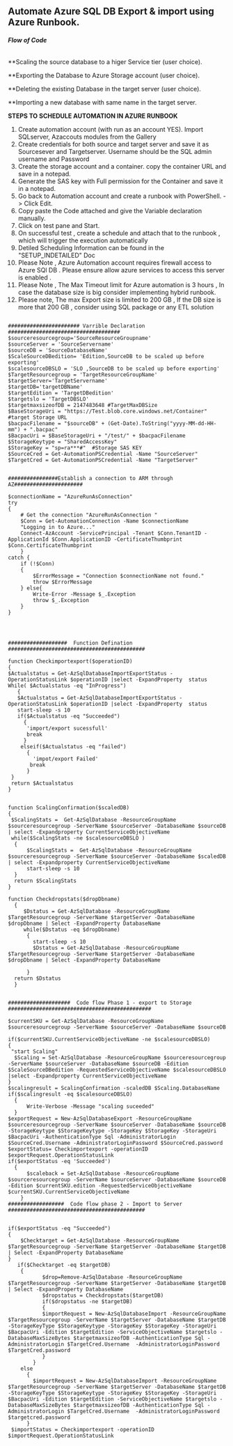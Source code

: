 ## Automate Azure SQL DB Export & import using Azure Runbook.
###### *****Flow of Code*****

**Scaling the source database to a higer Service tier (user choice).
 
**Exporting the Database to Azure Storage account (user choice).
 
**Deleting the existing Database in the target server (user choice).

**Importing a new database with same name in the target server.
 
**STEPS TO SCHEDULE AUTOMATION IN AZURE RUNBOOK** 
 
 1) Create automation account (with run as an account YES). Import SQLserver, Azaccouts modules from the Gallery
 2) Create credentials for both source and target server and save it as Sourcesever and Targetserver. Username should be the SQL admin username and Password 
 3) Create the storage account and a container. copy the container URL and save in a notepad.
 4) Generate the SAS key with Full permission for the Container and save it in a notepad.  
 5) Go back to Automation account and create a runbook with PowerShell. -> Click Edit.
 6) Copy paste the Code attached and give the Variable declaration manually. 
 7) Click on test pane and Start. 
 8) On successful test , create a schedule and attach that to the runbook , which will trigger the execution automatically 
 9) Detiled Scheduling Information can be found in the "SETUP_INDETAILED" Doc
 10) Please Note , Azure Automation account requires firewall access to Azure SQl DB . Please ensure allow azure services to access this server is enabled .
 11) Please Note , The Max Timeout limit for Azure automation is 3 hours , In case the database size is big consider implementing hybrid runbook.
 12) Please note, The max Export size is limited to 200 GB , If the DB size is more that 200 GB , consider using SQL package or any ETL solution 

```

####################### Varrible Declaration ####################################
$sourceresourcegroup='SourceResourceGroupname'
$sourceServer = 'SourceServername'
$sourceDB = 'SourceDatabaseName' 
$ScaleSourceDBedition= 'Edition,SourceDB to be scaled up before exporting'
$scalesourceDBSLO = 'SLO ,SourceDB to be scaled up before exporting'
$TargetResourcegroup = 'TargetResourceGroupName'
$targetServer='TargetServername'
$targetDB='targetDBName'
$targetEdition = 'TargetDBedition'
$targetslo = 'TargetDBSLO'
$targetmaxsizeofDB = 2147483648 #TargetMaxDBSize
$BaseStorageUri = "https://Test.blob.core.windows.net/Container" #target Storage URL
$bacpacFilename = "$sourceDB" + (Get-Date).ToString("yyyy-MM-dd-HH-mm") + ".bacpac"
$BacpacUri = $BaseStorageUri + "/test/" + $bacpacFilename
$StorageKeytype = "SharedAccessKey"
$StorageKey = "sp=ra***#"  #Storage SAS KEY
$SourceCred = Get-AutomationPSCredential -Name "SourceServer"
$TargetCred = Get-AutomationPSCredential -Name "TargetServer"


################Establish a connection to ARM through AZ######################

$connectionName = "AzureRunAsConnection"
try
{
    # Get the connection "AzureRunAsConnection "
    $Conn = Get-AutomationConnection -Name $connectionName   
    "Logging in to Azure..."
    Connect-AzAccount -ServicePrincipal -Tenant $Conn.TenantID -ApplicationId $Conn.ApplicationID -CertificateThumbprint $Conn.CertificateThumbprint
    }
catch {
    if (!$Conn)
    {
        $ErrorMessage = "Connection $connectionName not found."
        throw $ErrorMessage
    } else{
        Write-Error -Message $_.Exception
        throw $_.Exception
    }
}




###################  Function Defination  ############################################

function Checkimportexport($operationID)
{
$Actualstatus = Get-AzSqlDatabaseImportExportStatus -OperationStatusLink $operationID |select -ExpandProperty  status
While( $Actualstatus -eq "InProgress")
   {
   $Actualstatus = Get-AzSqlDatabaseImportExportStatus -OperationStatusLink $operationID |select -ExpandProperty  status
   start-sleep -s 10
   if($Actualstatus -eq "Succeeded")
     {
      'import/export sucessfull'
      break
     }
    elseif($Actualstatus -eq "failed")
      {
        'impot/export Failed'
       break
      }
 }
 return $Actualstatus
}


function ScalingConfirmation($scaledDB)
{
 $ScalingStats =  Get-AzSqlDatabase -ResourceGroupName $sourceresourcegroup -ServerName $sourceServer -DatabaseName $sourceDB | select -Expandproperty CurrentServiceObjectiveName
 while($ScalingStats -ne $scalesourceDBSLO )
  {
      $ScalingStats =  Get-AzSqlDatabase -ResourceGroupName $sourceresourcegroup -ServerName $sourceServer -DatabaseName $scaledDB | select -Expandproperty CurrentServiceObjectiveName
      start-sleep -s 10
  }
  return $ScalingStats
}

function Checkdropstats($dropDbname)
  {
     $Dstatus = Get-AzSqlDatabase -ResourceGroupName $TargetResourcegroup -ServerName $targetServer -DatabaseName $dropDbname | Select -ExpandProperty DatabaseName
     while($Dstatus -eq $dropDbname)
      {
        start-sleep -s 10
        $Dstatus = Get-AzSqlDatabase -ResourceGroupName $TargetResourcegroup -ServerName $targetServer -DatabaseName $dropDbname | Select -ExpandProperty DatabaseName

      }
  return $Dstatus
  }


####################  Code flow Phase 1 - export to Storage  ##############################################

$currentSKU = Get-AzSqlDatabase -ResourceGroupName $sourceresourcegroup -ServerName $sourceServer -DatabaseName $sourceDB 

if($currentSKU.CurrentServiceObjectiveName -ne $scalesourceDBSLO)
{
 "start Scaling"
  $Scaling = Set-AzSqlDatabase -ResourceGroupName $sourceresourcegroup -ServerName $sourceServer -DatabaseName $sourceDB -Edition $ScaleSourceDBedition -RequestedServiceObjectiveName $scalesourceDBSLO |select -Expandproperty CurrentServiceObjectiveName
}
$scalingresult = ScalingConfirmation -scaledDB $Scaling.DatabaseName
if($scalingresult -eq $scalesourceDBSLO)
  {
      Write-Verbose -Message "scaling suceeded"
  }
$exportRequest = New-AzSqlDatabaseExport -ResourceGroupName $sourceresourcegroup -ServerName $sourceServer -DatabaseName $sourceDB  -StorageKeytype $StorageKeytype -StorageKey $StorageKey -StorageUri $BacpacUri -AuthenticationType Sql -AdministratorLogin $SourceCred.Username -AdministratorLoginPassword $SourceCred.password
$exportStatus= Checkimportexport -operationID $exportRequest.OperationStatusLink
if($exportStatus -eq 'Succeeded')
  {
      $scaleback = Set-AzSqlDatabase -ResourceGroupName $sourceresourcegroup -ServerName $sourceServer -DatabaseName $sourceDB -Edition $currentSKU.edition -RequestedServiceObjectiveName $currentSKU.CurrentServiceObjectiveName
    }
##################  Code flow phase 2 - Import to Server  ############################################


if($exportStatus -eq "Succeeded")
{
    $Checktarget = Get-AzSqlDatabase -ResourceGroupName $TargetResourcegroup -ServerName $targetServer -DatabaseName $targetDB | Select -ExpandProperty DatabaseName
}
   if($Checktarget -eq $targetDB)
    {
           $drop=Remove-AzSqlDatabase -ResourceGroupName $TargetResourcegroup -ServerName $targetServer -DatabaseName $targetDB  | Select -ExpandProperty DatabaseName
           $dropstatus = Checkdropstats($targetDB)
           if($dropstatus -ne $targetDB)
           {
           $importRequest = New-AzSqlDatabaseImport -ResourceGroupName $TargetResourcegroup -ServerName $targetServer -DatabaseName $targetDB -StorageKeyType $StorageKeytype -StorageKey $StorageKey -StorageUri $BacpacUri -Edition $targetEdition -ServiceObjectiveName $targetslo -DatabaseMaxSizeBytes $targetmaxsizeofDB -AuthenticationType Sql -AdministratorLogin $TargetCred.Username  -AdministratorLoginPassword $TargetCred.password
           }
        }
    else
      {
        $importRequest = New-AzSqlDatabaseImport -ResourceGroupName $TargetResourcegroup -ServerName $targetServer -DatabaseName $targetDB -StorageKeyType $StorageKeytype -StorageKey $StorageKey -StorageUri $BacpacUri -Edition $targetEdition -ServiceObjectiveName $targetslo -DatabaseMaxSizeBytes $targetmaxsizeofDB -AuthenticationType Sql -AdministratorLogin $TargetCred.Username  -AdministratorLoginPassword $targetcred.password
      }
 $importStatus = Checkimportexport -operationID  $importRequest.OperationStatusLink

```

